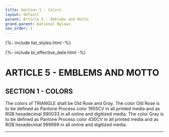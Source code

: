 ```yaml
---
title: Section 1 - Colors
layout: default
parent: Article 5 - Emblems and Motto
grand_parent: National Bylaws
nav_order: 1
---
```


{%- include list_styles.html -%}

{%- include bl_effective_date.html -%}

# ARTICLE 5 - EMBLEMS AND MOTTO

## SECTION 1 - COLORS

The colors of TRIANGLE shall be Old Rose and Gray.  The color Old Rose is to be defined as Pantone Process color 1955CV in all printed media and as RGB hexadecimal 990033 in all online and digitized media.  The color Gray is to be defined as Pantone Process color 430CV in all printed media and as RGB hexadecimal 999999 in all online and digitized media.  

---
